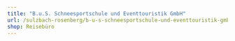 ```yaml
---
title: "B.u.S. Schneesportschule und Eventtouristik GmbH"
url: /sulzbach-rosenberg/b-u-s-schneesportschule-und-eventtouristik-gmbh/
shop: Reisebüro
---
```

